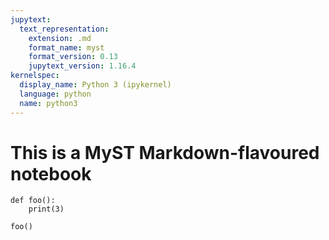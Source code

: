 ```yaml
---
jupytext:
  text_representation:
    extension: .md
    format_name: myst
    format_version: 0.13
    jupytext_version: 1.16.4
kernelspec:
  display_name: Python 3 (ipykernel)
  language: python
  name: python3
---
```


# This is a MyST Markdown-flavoured notebook

```{code-cell} ipython3
def foo():
    print(3)
```

```{code-cell} ipython3
foo()
```
